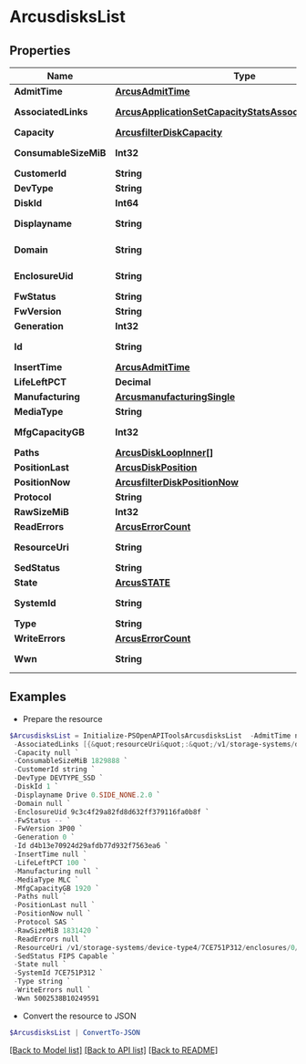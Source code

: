 # ArcusdisksList
## Properties

Name | Type | Description | Notes
------------ | ------------- | ------------- | -------------
**AdmitTime** | [**ArcusAdmitTime**](ArcusAdmitTime.md) |  | [optional] 
**AssociatedLinks** | [**ArcusApplicationSetCapacityStatsAssociatedLinksInner[]**](ArcusApplicationSetCapacityStatsAssociatedLinksInner.md) | Associated Links Details | [optional] 
**Capacity** | [**ArcusfilterDiskCapacity**](ArcusfilterDiskCapacity.md) |  | [optional] 
**ConsumableSizeMiB** | **Int32** | consumable size of disk in MiB | [optional] 
**CustomerId** | **String** | customerId | [optional] 
**DevType** | **String** | Type of the disk. | [optional] 
**DiskId** | **Int64** | id of the disk | [optional] 
**Displayname** | **String** | Name to be used for display purposes | [optional] 
**Domain** | **String** | Domain that the resource belongs to | [optional] 
**EnclosureUid** | **String** | Unique Identifier of the enclosure | [optional] 
**FwStatus** | **String** | firmware status | [optional] 
**FwVersion** | **String** | firmware version | [optional] 
**Generation** | **Int32** | generation | [optional] 
**Id** | **String** | Unique Identifier of the resource. &#x60;Filter&#x60; | [optional] 
**InsertTime** | [**ArcusAdmitTime**](ArcusAdmitTime.md) |  | [optional] 
**LifeLeftPCT** | **Decimal** | Life Left Percentage | [optional] 
**Manufacturing** | [**ArcusmanufacturingSingle**](ArcusmanufacturingSingle.md) |  | [optional] 
**MediaType** | **String** | Media Type of the disk | [optional] 
**MfgCapacityGB** | **Int32** | manufacturing capacity of disk in GB | [optional] 
**Paths** | [**ArcusDiskLoopInner[]**](ArcusDiskLoopInner.md) | Disk Loop | [optional] 
**PositionLast** | [**ArcusDiskPosition**](ArcusDiskPosition.md) |  | [optional] 
**PositionNow** | [**ArcusfilterDiskPositionNow**](ArcusfilterDiskPositionNow.md) |  | [optional] 
**Protocol** | **String** | protocol over the disk | [optional] 
**RawSizeMiB** | **Int32** | raw Size of disk in GB | [optional] 
**ReadErrors** | [**ArcusErrorCount**](ArcusErrorCount.md) |  | [optional] 
**ResourceUri** | **String** | resourceUri for detailed disk object | [optional] 
**SedStatus** | **String** | SED Status | [optional] 
**State** | [**ArcusSTATE**](ArcusSTATE.md) |  | [optional] 
**SystemId** | **String** | SystemId/SerialNumber of the array. | [optional] 
**Type** | **String** | type | [optional] 
**WriteErrors** | [**ArcusErrorCount**](ArcusErrorCount.md) |  | [optional] 
**Wwn** | **String** | unique WWN of the disk. &#x60;Filter, Sort&#x60; | [optional] 

## Examples

- Prepare the resource
```powershell
$ArcusdisksList = Initialize-PSOpenAPIToolsArcusdisksList  -AdmitTime null `
 -AssociatedLinks [{&quot;resourceUri&quot;:&quot;/v1/storage-systems/device-type4/7CE751P312&quot;,&quot;type&quot;:&quot;systems&quot;},{&quot;resourceUri&quot;:&quot;/v1/storage-systems/device-type4/7CE751P312/enclosures/0&quot;,&quot;type&quot;:&quot;enclosures&quot;}] `
 -Capacity null `
 -ConsumableSizeMiB 1829888 `
 -CustomerId string `
 -DevType DEVTYPE_SSD `
 -DiskId 1 `
 -Displayname Drive 0.SIDE_NONE.2.0 `
 -Domain null `
 -EnclosureUid 9c3c4f29a82fd8d632ff379116fa0b8f `
 -FwStatus -- `
 -FwVersion 3P00 `
 -Generation 0 `
 -Id d4b13e70924d29afdb77d932f7563ea6 `
 -InsertTime null `
 -LifeLeftPCT 100 `
 -Manufacturing null `
 -MediaType MLC `
 -MfgCapacityGB 1920 `
 -Paths null `
 -PositionLast null `
 -PositionNow null `
 -Protocol SAS `
 -RawSizeMiB 1831420 `
 -ReadErrors null `
 -ResourceUri /v1/storage-systems/device-type4/7CE751P312/enclosures/0/disks/d4b13e70924d29afdb77d932f7563ea6 `
 -SedStatus FIPS Capable `
 -State null `
 -SystemId 7CE751P312 `
 -Type string `
 -WriteErrors null `
 -Wwn 5002538B10249591
```

- Convert the resource to JSON
```powershell
$ArcusdisksList | ConvertTo-JSON
```

[[Back to Model list]](../README.md#documentation-for-models) [[Back to API list]](../README.md#documentation-for-api-endpoints) [[Back to README]](../README.md)

